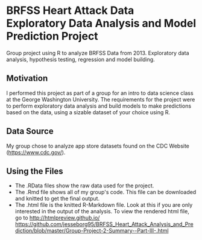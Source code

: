 # BRFSS Heart Attack Data Exploratory Data Analysis and Model Prediction Project
Group project using R to analyze BRFSS Data from 2013. Exploratory data analysis, hypothesis testing, regression and model building.

## Motivation
I performed this project as part of a group for an intro to data science class at the George Washington University. The requirements for the project were to perform exploratory data analysis and build models to make predictions based on the data, using a sizable dataset of your choice using R.

## Data Source
My group chose to analyze app store datasets found on the CDC Website (https://www.cdc.gov/).

## Using the Files
* The .RData files show the raw data used for the project.
* The .Rmd file shows all of my group's code. This file can be downloaded and knitted to get the final output.
* The .html file is the knitted R-Markdown file. Look at this if you are only interested in the output of the analysis. To view the rendered html file, go to http://htmlpreview.github.io/
https://github.com/jesseborg95/BRFSS_Heart_Attack_Analysis_and_Prediction/blob/master/Group-Project-2-Summary--Part-III-.html
